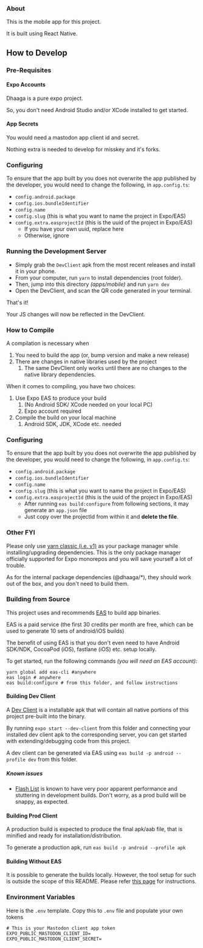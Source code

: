 ### About

This is the mobile app for this project.

It is built using React Native.

## How to Develop

### Pre-Requisites

#### Expo Accounts

Dhaaga is a pure expo project.

So, you don't need Android Studio and/or
XCode installed to get started.

#### App Secrets

You would need a mastodon app client id and secret.

Nothing extra is needed to develop for misskey and it's forks.

### Configuring

To ensure that the app built by you does not overwrite
the app published by the developer,
you would need to change the following,
in `app.config.ts`:

- `config.android.package`
- `config.ios.bundleIdentifier`
- `config.name`
- `config.slug` (this is what you want to name the project in Expo/EAS)
- `config.extra.easprojectId` (this is the uuid of the project in Expo/EAS)
    - If you have your own uuid, replace here
    - Otherwise, ignore

### Running the Development Server

- Simply grab the `DevClient` apk from the most recent releases and install it
  in your phone.
- From your computer, run `yarn` to install dependencies (root folder).
- Then, jump into this directory *(apps/mobile)* and run `yarn dev`
- Open the DevClient, and scan the QR code generated in your terminal.

That's it!

Your JS changes will now be reflected in the DevClient.

### How to Compile

A compilation is necessary when

1. You need to build the app (or, bump version and make a new release)
2. There are changes in native libraries used by the project
    1. The same DevClient only works until there are no changes to the native
       library dependencies.

When it comes to compiling, you have two choices:

1. Use Expo EAS to produce your build
    1. (No Android SDK/ XCode needed on your
       local PC)
    2. Expo account required
2. Compile the build on your local machine
    1. Android SDK, JDK, XCode etc. needed

### Configuring

To ensure that the app built by you does not overwrite
the app published by the developer,
you would need to change the following,
in `app.config.ts`:

- `config.android.package`
- `config.ios.bundleIdentifier`
- `config.name`
- `config.slug` (this is what you want to name the project in Expo/EAS)
- `config.extra.easprojectId` (this is the uuid of the project in Expo/EAS)
    - After running `eas build:configure` from following sections, it may
      generate an `app.json` file
    - Just copy over the projectId from within it and **delete the file**.

### Other FYI

Please only use [yarn classic (i.e. v1)](https://classic.yarnpkg.com) as your
package manager while installing/upgrading dependencies. This is the only
package manager officially supported for Expo monorepos and you will
save yourself a lot of trouble.

As for the internal package dependencies (@dhaaga/*), they should work out
of the box, and you don't need to build them.

### Building from Source

This project uses and recommends [EAS](https://expo.dev/eas) to build app
binaries.

EAS is a paid service (the first 30 credits per month are free, which
can be used to generate 10 sets of android/iOS builds)

The benefit of using EAS is that you don't even need to have Android SDK/NDK,
CocoaPod (iOS), fastlane (iOS) etc. setup locally.

To get started, run the following commands *(you will need an EAS account)*:

```shell
yarn global add eas-cli #anywhere
eas login # anywhere
eas build:configure # from this folder, and follow instructions
```

#### Building Dev Client

A [Dev Client](https://docs.expo.dev/develop/development-builds/introduction/)
is a installable apk that will contain
all native portions of this project
pre-built into the binary.

By running `expo start --dev-client` from this folder and connecting your
installed dev client apk to the corresponding server,
you can get started with extending/debugging code from this project.

A dev client can be generated via EAS using `eas build -p android --profile
dev` from this folder.

##### Known issues

- [Flash List](https://github.com/Shopify/flash-list) is known to have very
  poor apparent performance and stuttering in development builds. Don't
  worry, as a prod build will be snappy, as expected.

#### Building Prod Client

A production build is expected to produce the final apk/aab file,
that is minified and ready for installation/distribution.

To generate a production apk, run `eas build -p android --profile apk`

#### Building Without EAS

It is possible to generate the builds locally.
However, the tool setup for such is outside the scope of this README.
Please refer [this page](https://docs.expo.dev/build-reference/local-builds/)
for instructions.

### Environment Variables

Here is the `.env` template. Copy this to `.env` file and populate your own
tokens

```shell
# This is your Mastodon client app token
EXPO_PUBLIC_MASTODON_CLIENT_ID=
EXPO_PUBLIC_MASTODON_CLIENT_SECRET=
```